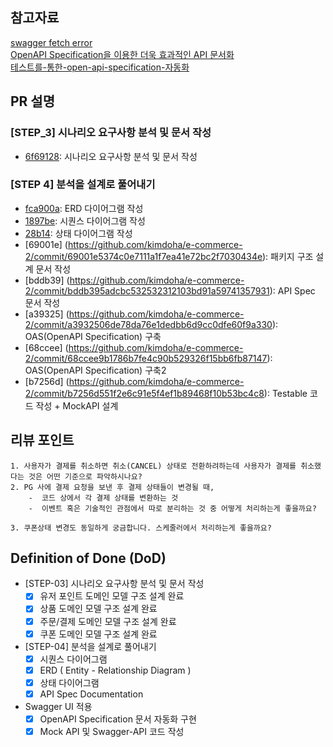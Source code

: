 ## 참고자료
[swagger fetch error](https://velog.io/@dev_tmb/RestDocsSwagger-UI-%EC%82%AC%EC%9A%A9-%EC%A4%91-%EB%A7%88%EC%A3%BC%ED%95%9C-Swagger-Fetch-Error)  
[OpenAPI Specification을 이용한 더욱 효과적인 API 문서화](https://tech.kakaopay.com/post/openapi-documentation/)  
[테스트를-통한-open-api-specification-자동화](https://velog.io/@kimdoha/%ED%85%8C%EC%8A%A4%ED%8A%B8%EB%A5%BC-%ED%86%B5%ED%95%9C-open-api-specification-%EC%9E%90%EB%8F%99%ED%99%94)  


## PR 설명
<!-- 해당 PR이 왜 발생했고, 어떤부분에 대한 작업인지 작성해주세요. -->
### [STEP_3] 시나리오 요구사항 분석 및 문서 작성
- [6f69128](https://github.com/kimdoha/e-commerce-2/commit/6f691289a68aece5ca1cbfdee84ae7dbe2bf1e1b): 시나리오 요구사항 분석 및 문서 작성

### [STEP 4] 분석을 설계로 풀어내기
- [fca900a](https://github.com/kimdoha/e-commerce-2/commit/fca900af7568e7891fbe95abdb0131e34832752e): ERD 다이어그램 작성
- [1897be](https://github.com/kimdoha/e-commerce-2/commit/1897be95dd706ed157a75e778b04aeb46a3941dc): 시퀀스 다이어그램 작성
- [28b14](https://github.com/kimdoha/e-commerce-2/commit/28b14297c6f3e243a4ff7a5e5c428402cada4595): 상태 다이어그램 작성  
- [69001e] (https://github.com/kimdoha/e-commerce-2/commit/69001e5374c0e7111a1f7ea41e72bc2f7030434e): 패키지 구조 설계 문서 작성
- [bddb39] (https://github.com/kimdoha/e-commerce-2/commit/bddb395adcbc532532312103bd91a59741357931): API Spec 문서 작성
- [a39325] (https://github.com/kimdoha/e-commerce-2/commit/a3932506de78da76e1dedbb6d9cc0dfe60f9a330): OAS(OpenAPI Specification) 구축
- [68ccee] (https://github.com/kimdoha/e-commerce-2/commit/68ccee9b1786b7fe4c90b529326f15bb6fb87147): OAS(OpenAPI Specification) 구축2
- [b7256d] (https://github.com/kimdoha/e-commerce-2/commit/b7256d551f2e6c91e5f4ef1b89468f10b53bc4c8): Testable 코드 작성 + MockAPI 설계


## 리뷰 포인트
``` shell
1. 사용자가 결제를 취소하면 취소(CANCEL) 상태로 전환하려하는데 사용자가 결제를 취소했다는 것은 어떤 기준으로 파악하시나요?
2. PG 사에 결제 요청을 보낸 후 결제 상태들이 변경될 때, 
    -  코드 상에서 각 결제 상태를 변환하는 것
    -  이벤트 혹은 기술적인 관점에서 따로 분리하는 것 중 어떻게 처리하는게 좋을까요? 

3. 쿠폰상태 변경도 동일하게 궁금합니다. 스케줄러에서 처리하는게 좋을까요?
```
## Definition of Done (DoD)
<!--
    DOD 란 해당 작업을 완료했다고 간주하기 위해 충족해야 하는 기준을 의미합니다.
    어떤 기능을 위해 어떤 요구사항을 만족하였으며, 어떤 테스트를 수행했는지 등을 명확하게 체크리스트로 기재해 주세요.
    리뷰어 입장에서, 모든 맥락을 파악하기 이전에 작업의 성숙도/완성도를 파악하는 데에 도움이 됩니다.
    만약 계획되거나 연관 작업이나 파생 작업이 존재하는데, 이후로 미뤄지는 경우 TODO -, 사유와 함께 적어주세요.

    ex:
    - [x] 상품 도메인 모델 구조 설계 완료 ( [정책 참고자료](관련 문서 링크) )
    - [x] 상품 재고 차감 로직 유닛/통합 테스트 완료
    - [ ] TODO - 상품 주문 로직 개발 ( 정책 미수립으로 인해 후속 작업에서 진행 )
-->

- [STEP-03] 시나리오 요구사항 분석 및 문서 작성
    - [x] 유저 포인트 도메인 모델 구조 설계 완료 
    - [x] 상품 도메인 모델 구조 설계 완료 
    - [x] 주문/결제 도메인 모델 구조 설계 완료 
    - [x] 쿠폰 도메인 모델 구조 설계 완료

- [STEP-04] 분석을 설계로 풀어내기
    - [x] 시퀀스 다이어그램
    - [x] ERD ( Entity - Relationship Diagram )
    - [x] 상태 다이어그램
    - [x] API Spec Documentation

- Swagger UI 적용
  - [x] OpenAPI Specification 문서 자동화 구현
  - [x] Mock API 및 Swagger-API 코드 작성
